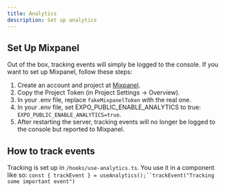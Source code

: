 ```yaml
---
title: Analytics
description: Set up analytics
---
```


## Set Up Mixpanel

Out of the box, tracking events will simply be logged to the console. If you want to set up Mixpanel, follow these steps:

1. Create an account and project at [Mixpanel](https://mixpanel.com).
2. Copy the Project Token (in Project Settings -> Overview).
3. In your .env file, replace `fakeMixpanelToken` with the real one.
4. In your .env file, set EXPO_PUBLIC_ENABLE_ANALYTICS to true: `EXPO_PUBLIC_ENABLE_ANALYTICS=true`.
5. After restarting the server, tracking events will no longer be logged to the console but reported to Mixpanel.

## How to track events

Tracking is set up in `/hooks/use-analytics.ts`. You use it in a component like so: ` const { trackEvent } = useAnalytics();``trackEvent("Tracking some important event") `
